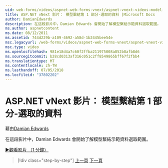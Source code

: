 ```yaml
---
uid: web-forms/videos/aspnet-web-forms-vnext/aspnet-vnext-videos-model-binding-part-1-selecting-data
title: ASP.NET vNext 影片： 模型繫結第 1 部分-選取的資料 |Microsoft Docs
author: DamianEdwards
description: 在這段影片中，Damian Edwards 會開始了解模型繫結示範資料選取範圍。
ms.author: aspnetcontent
ms.date: 08/12/2011
ms.assetid: 744d229b-a109-4692-a58d-1b2445bee54e
msc.legacyurl: /web-forms/videos/aspnet-web-forms-vnext/aspnet-vnext-videos-model-binding-part-1-selecting-data
msc.type: video
ms.openlocfilehash: 981e18d4a7c60f2ffba211975008a852b8afb8d6
ms.sourcegitcommit: b28cd0313af316c051c2ff8549865bff67f2fbb4
ms.translationtype: MT
ms.contentlocale: zh-TW
ms.lasthandoff: 07/05/2018
ms.locfileid: "37802202"
---
```

<a name="aspnet-vnext-videos-model-binding-part-1---selecting-data"></a>ASP.NET vNext 影片： 模型繫結第 1 部分-選取的資料
====================
藉由[Damian Edwards](https://github.com/DamianEdwards)

在這段影片中，Damian Edwards 會開始了解模型繫結示範資料選取範圍。

[&#9654;觀看影片 （1 分鐘）](https://channel9.msdn.com/Blogs/ASP-NET-Site-Videos/aspnet-vnext-videos-model-binding-part-1-selecting-data)

> [!div class="step-by-step"]
> [上一頁](aspnet-vnext-videos-strongly-typed-data-controls.md)
> [下一頁](aspnet-vnext-videos-model-binding-part-2-filtering.md)
